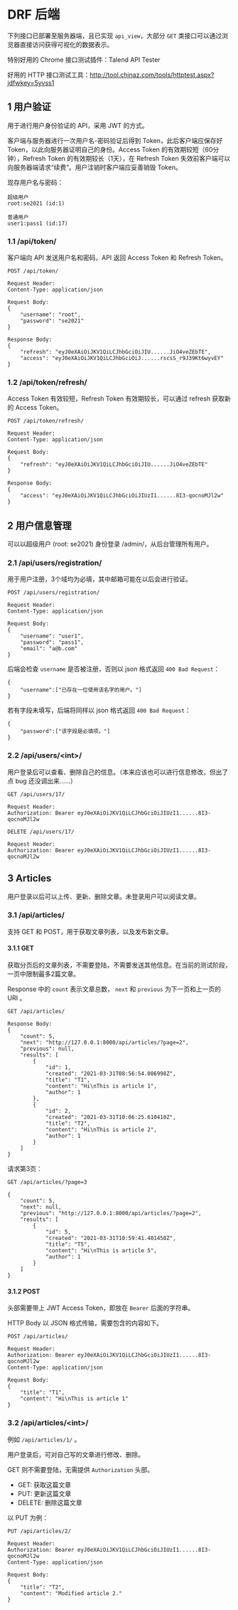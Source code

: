 # DRF 后端

下列接口已部署至服务器端，且已实现 `api_view`，大部分 `GET` 类接口可以通过浏览器直接访问获得可视化的数据表示。

特别好用的 Chrome 接口测试插件：Talend API Tester

好用的 HTTP 接口测试工具：http://tool.chinaz.com/tools/httptest.aspx?jdfwkey=5yvss1



## 1 用户验证

用于进行用户身份验证的 API，采用 JWT 的方式。

客户端与服务器进行一次用户名-密码验证后得到 Token，此后客户端应保存好 Token，以此向服务器证明自己的身份。Access Token 的有效期较短（60分钟），Refresh Token 的有效期较长（1天），在 Refresh Token 失效前客户端可以向服务器端请求“续费”。用户注销时客户端应妥善销毁 Token。



现存用户名与密码：

```
超级用户
root:se2021 (id:1)

普通用户
user1:pass1 (id:17)
```



### 1.1 /api/token/

客户端向 API 发送用户名和密码，API 返回 Access Token 和 Refresh Token。

```
POST /api/token/

Request Header:
Content-Type: application/json

Request Body:
{
	"username": "root",
	"password": "se2021"
}

Response Body:
{
	"refresh": "eyJ0eXAiOiJKV1QiLCJhbGciOiJIU......JiO4veZEbTE",
	"access": "eyJ0eXAiOiJKV1QiLCJhbGciOiJ......rscsS_r9J39Kt6wyvEY"
}
```



### 1.2 /api/token/refresh/

Access Token 有效较短，Refresh Token 有效期较长，可以通过 refresh 获取新的 Access Token。

```
POST /api/token/refresh/

Request Header:
Content-Type: application/json

Request Body:
{
	"refresh": "eyJ0eXAiOiJKV1QiLCJhbGciOiJIU......JiO4veZEbTE"
}

Response Body:
{
	"access": "eyJ0eXAiOiJKV1QiLCJhbGciOiJIUzI1......8I3-qocnoMJl2w"
}
```



## 2 用户信息管理

可以以超级用户 (root: se2021) 身份登录 /admin/，从后台管理所有用户。



### 2.1 /api/users/registration/

用于用户注册，3个域均为必填，其中邮箱可能在以后会进行验证。

```
POST /api/users/registration/

Request Header:
Content-Type: application/json

Request Body:
{
	"username": "user1",
	"password": "pass1",
	"email": "a@b.com"
}
```

后端会检查 `username` 是否被注册，否则以 json 格式返回 `400 Bad Request`：

```
{
    "username":["已存在一位使用该名字的用户。"]
}
```

若有字段未填写，后端将同样以 json 格式返回 `400 Bad Request`：

```
{
	"password":["该字段是必填项。"]
}
```



### 2.2 /api/users/\<int\>/

用户登录后可以查看、删除自己的信息。（本来应该也可以进行信息修改，但出了点 bug 还没调出来……）

```
GET /api/users/17/

Request Header:
Authorization: Bearer eyJ0eXAiOiJKV1QiLCJhbGciOiJIUzI1......8I3-qocnoMJl2w
```

```
DELETE /api/users/17/

Request Header:
Authorization: Bearer eyJ0eXAiOiJKV1QiLCJhbGciOiJIUzI1......8I3-qocnoMJl2w
```



## 3 Articles

用户登录以后可以上传、更新、删除文章。未登录用户可以阅读文章。



### 3.1 /api/articles/

支持 GET 和 POST，用于获取文章列表，以及发布新文章。

#### 3.1.1 GET

获取分页后的文章列表，不需要登陆，不需要发送其他信息。在当前的测试阶段，一页中限制最多2篇文章。

Response 中的 `count` 表示文章总数， `next` 和 `previous` 为下一页和上一页的 URI 。

```
GET /api/articles/

Response Body:
{
    "count": 5,
    "next": "http://127.0.0.1:8000/api/articles/?page=2",
    "previous": null,
    "results": [
        {
            "id": 1,
            "created": "2021-03-31T08:56:54.086998Z",
            "title": "T1",
            "content": "Hi\nThis is article 1",
            "author": 1
        },
        {
            "id": 2,
            "created": "2021-03-31T10:06:25.610410Z",
            "title": "T2",
            "content": "Hi\nThis is article 2",
            "author": 1
        }
    ]
}
```

请求第3页：

```
GET /api/articles/?page=3

{
    "count": 5,
    "next": null,
    "previous": "http://127.0.0.1:8000/api/articles/?page=2",
    "results": [
        {
            "id": 5,
            "created": "2021-03-31T10:59:41.401458Z",
            "title": "T5",
            "content": "Hi\nThis is article 5",
            "author": 1
        }
    ]
}
```



#### 3.1.2 POST

头部需要带上 JWT Access Token，即放在 `Bearer` 后面的字符串。 

HTTP Body 以 JSON 格式传输，需要包含的内容如下。

```
POST /api/articles/

Request Header:
Authorization: Bearer eyJ0eXAiOiJKV1QiLCJhbGciOiJIUzI1......8I3-qocnoMJl2w
Content-Type: application/json

Request Body:
{
    "title": "T1",
    "content": "Hi\nThis is article 1"
}
```



### 3.2 /api/articles/\<int\>/

例如 `/api/articles/1/` 。

用户登录后，可对自己写的文章进行修改、删除。

GET 则不需要登陆，无需提供 `Authorization` 头部。

- GET: 获取这篇文章
- PUT: 更新这篇文章
- DELETE: 删除这篇文章

以 PUT 为例：

```
PUT /api/articles/2/

Request Header:
Authorization: Bearer eyJ0eXAiOiJKV1QiLCJhbGciOiJIUzI1......8I3-qocnoMJl2w
Content-Type: application/json

Request Body:
{
    "title": "T2",
    "content": "Modified article 2."
}
```




